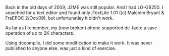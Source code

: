 Back in the old days of 2009, J2ME was still popular. And I had LG-GB250. 
I searched for a text editor and found only jTextLite 1.01 ((c) Malcolm Bryant & FreEPOC 2/Oct/09), but unfortunatley it didn't work.

As far as I remember, my (now broken) phone supported de-facto a save operation of up to 2K characters.

Using decompile, I did some modification to make it work.
It was never published to anyone else, was just a kind of exercise.
